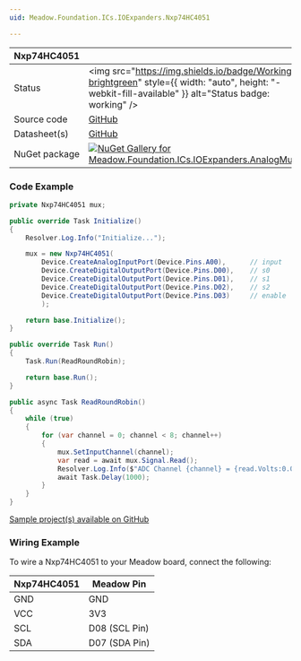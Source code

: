 ```yaml
---
uid: Meadow.Foundation.ICs.IOExpanders.Nxp74HC4051

---
```


| Nxp74HC4051 | |
|--------|--------|
| Status | <img src="https://img.shields.io/badge/Working-brightgreen" style={{ width: "auto", height: "-webkit-fill-available" }} alt="Status badge: working" /> |
| Source code | [GitHub](https://github.com/WildernessLabs/Meadow.Foundation/tree/main/Source/Meadow.Foundation.Peripherals/ICs.IOExpanders.AnalogMux) |
| Datasheet(s) | [GitHub](https://github.com/WildernessLabs/Meadow.Foundation/tree/main/Source/Meadow.Foundation.Peripherals/ICs.IOExpanders.AnalogMux/Datasheet) |
| NuGet package | <a href="https://www.nuget.org/packages/Meadow.Foundation.ICs.IOExpanders.AnalogMux/" target="_blank"><img src="https://img.shields.io/nuget/v/Meadow.Foundation.ICs.IOExpanders.AnalogMux.svg?label=Meadow.Foundation.ICs.IOExpanders.AnalogMux" alt="NuGet Gallery for Meadow.Foundation.ICs.IOExpanders.AnalogMux" /></a> |

### Code Example

```csharp
private Nxp74HC4051 mux;

public override Task Initialize()
{
    Resolver.Log.Info("Initialize...");

    mux = new Nxp74HC4051(
        Device.CreateAnalogInputPort(Device.Pins.A00),      // input
        Device.CreateDigitalOutputPort(Device.Pins.D00),    // s0
        Device.CreateDigitalOutputPort(Device.Pins.D01),    // s1
        Device.CreateDigitalOutputPort(Device.Pins.D02),    // s2
        Device.CreateDigitalOutputPort(Device.Pins.D03)     // enable
        );

    return base.Initialize();
}

public override Task Run()
{
    Task.Run(ReadRoundRobin);

    return base.Run();
}

public async Task ReadRoundRobin()
{
    while (true)
    {
        for (var channel = 0; channel < 8; channel++)
        {
            mux.SetInputChannel(channel);
            var read = await mux.Signal.Read();
            Resolver.Log.Info($"ADC Channel {channel} = {read.Volts:0.0}V");
            await Task.Delay(1000);
        }
    }
}

```

[Sample project(s) available on GitHub](https://github.com/WildernessLabs/Meadow.Foundation/tree/main/Source/Meadow.Foundation.Peripherals/ICs.IOExpanders.AnalogMux/Samples/Nxp74HC4051_Sample)

### Wiring Example

To wire a Nxp74HC4051 to your Meadow board, connect the following:

| Nxp74HC4051  | Meadow Pin    |
|---------|---------------|
| GND     | GND           |
| VCC     | 3V3           |
| SCL     | D08 (SCL Pin) |
| SDA     | D07 (SDA Pin) |
